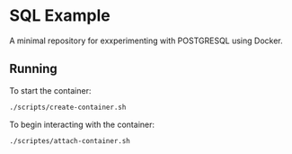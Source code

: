 # SQL Example

A minimal repository for exxperimenting with POSTGRESQL using Docker.

## Running

To start the container:

```bash
./scripts/create-container.sh
```

To begin interacting with the container:

```bash
./scriptes/attach-container.sh
```
